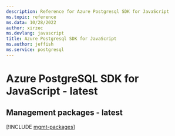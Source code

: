 ```yaml
---
description: Reference for Azure Postgresql SDK for JavaScript
ms.topic: reference
ms.data: 10/28/2022
author: xirzec
ms.devlang: javascript
title: Azure Postgresql SDK for JavaScript
ms.author: jeffish
ms.service: postgresql
---
```

# Azure PostgreSQL SDK for JavaScript - latest

## Management packages - latest
[!INCLUDE [mgmt-packages](postgresql-mgmt-index.md)]